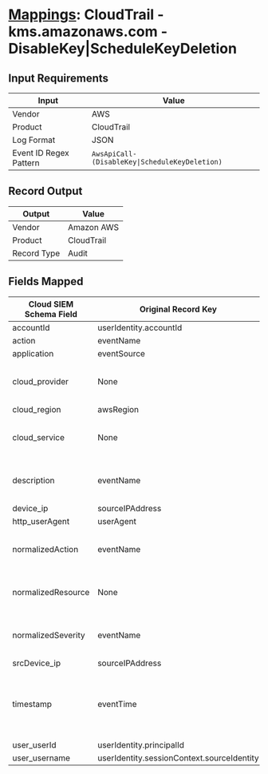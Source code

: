 # [Mappings](README.md): CloudTrail - kms.amazonaws.com - DisableKey|ScheduleKeyDeletion

## Input Requirements

|Input|Value|
|-----|-----|
|Vendor|AWS|
|Product|CloudTrail|
|Log Format|JSON|
|Event ID Regex Pattern|`AwsApiCall-(DisableKey\|ScheduleKeyDeletion)`|

## Record Output

|Output|Value|
|------|-----|
|Vendor|Amazon AWS|
|Product|CloudTrail|
|Record Type|Audit|

## Fields Mapped

|Cloud SIEM Schema Field|Original Record Key|Notes|
|-----------------------|-------------------|-----|
|accountId|userIdentity.accountId||
|action|eventName||
|application|eventSource||
|cloud_provider|None|The static text `AWS` is populated in this schema field.|
|cloud_region|awsRegion||
|cloud_service|None|The static text `KMS` is populated in this schema field.|
|description|eventName|This is a lookup field. More info to come in the catalog later...|
|device_ip|sourceIPAddress||
|http_userAgent|userAgent||
|normalizedAction|eventName|This is a lookup field. More info to come in the catalog later...|
|normalizedResource|None|The static text `key` is populated in this schema field.|
|normalizedSeverity|eventName|This is a lookup field. More info to come in the catalog later...|
|srcDevice_ip|sourceIPAddress||
|timestamp|eventTime|We expect the orginal record value of `eventTime` is in the format `yyyy-MM-dd'T'HH:mm:ss'Z'`|
|user_userId|userIdentity.principalId||
|user_username|userIdentity.sessionContext.sourceIdentity||

